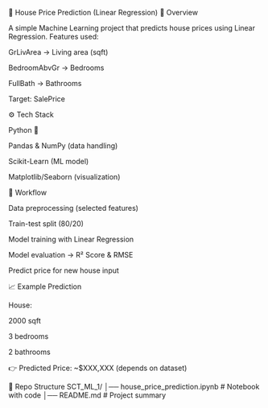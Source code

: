 🏡 House Price Prediction (Linear Regression)
📌 Overview

A simple Machine Learning project that predicts house prices using Linear Regression.
Features used:

GrLivArea → Living area (sqft)

BedroomAbvGr → Bedrooms

FullBath → Bathrooms

Target: SalePrice

⚙️ Tech Stack

Python 🐍

Pandas & NumPy (data handling)

Scikit-Learn (ML model)

Matplotlib/Seaborn (visualization)

🚀 Workflow

Data preprocessing (selected features)

Train-test split (80/20)

Model training with Linear Regression

Model evaluation → R² Score & RMSE

Predict price for new house input

📈 Example Prediction

House:

2000 sqft

3 bedrooms

2 bathrooms

👉 Predicted Price: ~$XXX,XXX (depends on dataset)

📂 Repo Structure
SCT_ML_1/
│── house_price_prediction.ipynb   # Notebook with code
│── README.md                      # Project summary
